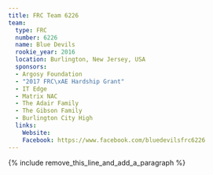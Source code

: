 ```yaml
---
title: FRC Team 6226
team:
  type: FRC
  number: 6226
  name: Blue Devils
  rookie_year: 2016
  location: Burlington, New Jersey, USA
  sponsors:
  - Argosy Foundation
  - "2017 FRC\xAE Hardship Grant"
  - IT Edge
  - Matrix NAC
  - The Adair Family
  - The Gibson Family
  - Burlington City High
  links:
    Website:
    Facebook: https://www.facebook.com/bluedevilsfrc6226
---
```


{% include remove_this_line_and_add_a_paragraph %}